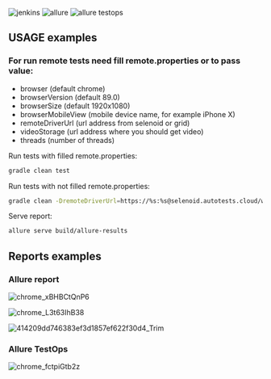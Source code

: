 ![jenkins](https://user-images.githubusercontent.com/79403065/142773128-a6c4b155-b194-4625-9434-fb490b689f43.png)   ![allure](https://user-images.githubusercontent.com/79403065/142773175-a572014e-c6ee-4b75-831c-17dc6c196c9f.png)   ![allure testops](https://user-images.githubusercontent.com/79403065/142773177-afb6503f-c43b-4074-b2ea-56cc8ffb71b6.jpg)




## USAGE examples

### For run remote tests need fill remote.properties or to pass value:

* browser (default chrome)
* browserVersion (default 89.0)
* browserSize (default 1920x1080)
* browserMobileView (mobile device name, for example iPhone X)
* remoteDriverUrl (url address from selenoid or grid)
* videoStorage (url address where you should get video)
* threads (number of threads)


Run tests with filled remote.properties:
```bash
gradle clean test
```

Run tests with not filled remote.properties:
```bash
gradle clean -DremoteDriverUrl=https://%s:%s@selenoid.autotests.cloud/wd/hub/ -DvideoStorage=https://selenoid.autotests.cloud/video/ -Dthreads=1 test
```

Serve report:
```bash
allure serve build/allure-results
```

## Reports examples

### Allure report
![chrome_xBHBCtQnP6](https://user-images.githubusercontent.com/79403065/142772690-78588b21-f9d0-4d6d-8904-2ef9f0871c83.png)

![chrome_L3t63IhB38](https://user-images.githubusercontent.com/79403065/142772672-dccd54ee-2b89-4d23-a456-39079dc0660e.png)

![414209dd746383ef3d1857ef622f30d4_Trim](https://user-images.githubusercontent.com/79403065/142772934-e308f842-c60d-4980-892d-ec62aad0c2f7.gif)

### Allure TestOps 

![chrome_fctpiGtb2z](https://user-images.githubusercontent.com/79403065/142772774-15db2da4-93ab-4d78-b82d-6cab39e79ef8.png)

